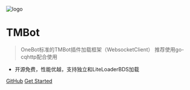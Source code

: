 ![logo](https://docsify.js.org/_media/icon.svg)

# TMBot

> OneBot标准的TMBot插件加载框架（WebsocketClient） 推荐使用go-cqhttp配合使用

* 开源免费，性能优越，支持独立和LiteLoaderBDS加载

[GitHub](https://github.com/TMBotDev/TMBot)
[Get Started](#quick-start)